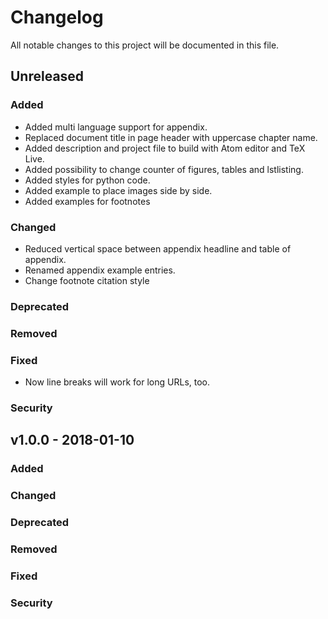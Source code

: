 # Changelog
All notable changes to this project will be documented in this file.

## Unreleased
### Added
* Added multi language support for appendix.
* Replaced document title in page header with uppercase chapter name.
* Added description and project file to build with Atom editor and TeX Live.
* Added possibility to change counter of figures, tables and lstlisting.
* Added styles for python code.
* Added example to place images side by side.
* Added examples for footnotes
### Changed
* Reduced vertical space between appendix headline and table of appendix.
* Renamed appendix example entries.
* Change footnote citation style
### Deprecated
### Removed
### Fixed
* Now line breaks will work for long URLs, too.
### Security

## v1.0.0 - 2018-01-10
### Added
### Changed
### Deprecated
### Removed
### Fixed
### Security

